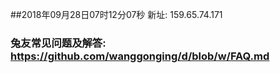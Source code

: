 ##2018年09月28日07时12分07秒 新址: 159.65.74.171
### 兔友常见问题及解答: https://github.com/wanggonging/d/blob/w/FAQ.md
